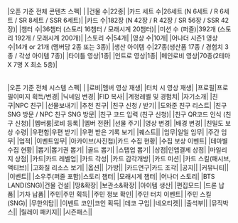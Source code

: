 

|   |   |
|---|---|
 
|오픈 기준 전체 콘텐츠 스펙|   |
|건물 수|22종|
|카드 세트 수|26세트 (N 6세트 / R 6세트 / SR 8세트 / SSR 6세트)|
|카드 수|182장 (N 42장 / R 42장 / SR 56장 / SSR 42장)|
|챕터 수|36챕터 (스토리 16챕터 / 모래시계 20챕터)|
|미션 수 (퍼즐)|392개 (스토리 192개 / 모래시계 200개)|
|스토리 수|54개|
|영상 수|10개|
|어나더 시즌1 영상 수|14개 or 21개 (멤버당 2종 또는 3종)|
|생산 아이템 수|27종(생산품 17종 / 경험치 3종 / 각성 아이템 7종)|
|타이틀 영상|1종|
|인트로 영상|1종|
|메인로비 영상|70종(2테마 X 7명 X 최소 5종)|



|     |     |
| --- | --- |
 
|오픈 기준 전체 시스템 스펙|   |
|로비|멤버 영상 재생|
|터치 시 영상 재생|
|프로필|프로필이미지 획득/변경|
|닉네임 변경|
|FID 복사|
|계정레벨 및 경험치|
|자기소개|
|친구|NPC 친구|
|선물보내기|
|추천 친구|
|친구 신청 / 받기|
|도와준 친구 리스트|
|친구 SNG 방문 / NPC 친구 SNG 방문|
|친구 코드 입력 (친구 신청)|
|친구 QR코드 인식 (친구 신청)|
|멤버룸|로비 등록|
|멤버 전환|
|선물 주기|
|영상 변경|
|배경 변경|
|친밀도 보상 수령|
|우편함|우편 받기|
|우편 받은 기록 보기|
|퀘스트||
|임무|일일 임무|
|주간 임무|
|업적|
|이벤트임무|
|아카이브(사진첩)|카드 수집 현황|
|수집 보상 이벤트|
|테마별 수집 현황|
|뽑기|뽑기권 뽑기|
|골드 뽑기|
|스탭업 뽑기|
|상점|인앱결제 상점|
|마일리지 상점|
|카드|카드 레벨업|
|카드 각성|
|카드 감각개방|
|카드 미션|
|카드 스킬(패시브, 액티브)|
|고화질 리소스 보기|
|옵션||
|가방||
|카드연구|카드 조각|
|공지||
|커뮤니티||
|이벤트||
|소우주(퍼즐 포함)|스토리 챕터|
|모래시계 챕터|
|어나더 스토리|
|BTS LAND(SNG)|건물 건설|
|땅&확장|
|보관소&확장|
|아이템 생산|
|편집모드|
|드론 납품|
|기차 납품|
|주민|주민 획득|
|주민 정보 확인|
|주민 터치 이벤트|
|주민 스킬 (SNG)|
|무한의탑||
|이벤트 코인|코인 획득|
|데코 구입|
|네오티켓||
|출석부||
|뮤직박스||
|릴레이 패키지||
|시즌패스||